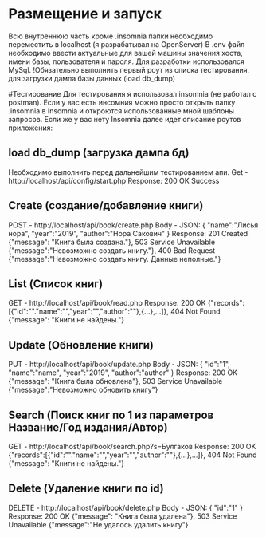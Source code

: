 # Размещение  и запуск
Всю внутреннюю часть кроме .insomnia папки необходимо переместить в localhost (я разрабатывал на OpenServer)
В .env файл необходимо ввести актуальные для вашей машины значения хоста, имени базы, пользователя и пароля. Для разработки использовался MySql.
!Обязательно выполнить первый роут из списка тестирования, для загрузки дампа базы данных (load db_dump)

#Тестирование
Для тестирования я использовал insomnia (не работал с postman). Если у вас есть инсомния можно просто открыть папку .insomnia в Insomnia и откроются использованные мной шаблоны запросов.
Если же у вас нету Insomnia далее идет описание роутов приложения:

## load db_dump (загрузка дампа бд)
Необходимо выполнить перед дальнейшим тестированием апи.
Get - http://localhost/api/config/start.php
Response:
200 OK Success

## Create (создание/добавление книги)
POST - http://localhost/api/book/create.php
Body - JSON:
{
  "name":"Лисья нора",
	"year":"2019",
	"author":"Нора Сакович"
}
Response: 
201 Created {"message": "Книга была создана."},
503 Service Unavailable {"message":"Невозможно создать книгу."},
400 Bad Request {"message":"Невозможно создать книгу. Данные неполные."}

## List (Список книг)
GET - http://localhost/api/book/read.php
Response:
200 OK {"records":[{"id":""."name":"","year":"","author":""},{...},...]},
404 Not Found {"message": "Книги не найдены."}

## Update (Обновление книги)
PUT - http://localhost/api/book/update.php
Body - JSON:
{
  "id":"1",
  "name":"name",
	"year":"2019",
	"author":"author"
}
Response:
200 OK {"message": "Книга была обновлена"},
503 Service Unavailable {"message":"Невозможно обновить книгу"}

## Search (Поиск книг по 1 из параметров Название/Год издания/Автор)
GET - http://localhost/api/book/search.php?s=Булгаков
Response:
200 OK {"records":[{"id":""."name":"","year":"","author":""},{...},...]},
404 Not Found {"message": "Книги не найдены."}

## Delete (Удаление книги по id)
DELETE - http://localhost/api/book/delete.php
Body - JSON:
{
  "id":"1"
}
Response:
200 OK {"message": "Книга была удалена"},
503 Service Unavailable {"message":"Не удалось удалить книгу"}
